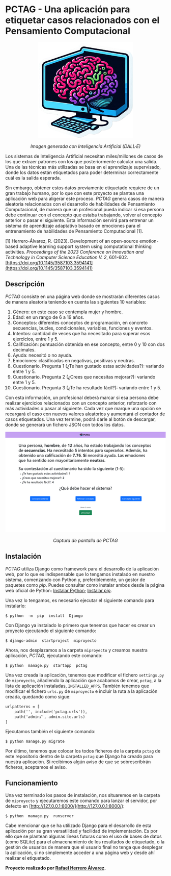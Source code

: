 # PCTAG - Una aplicación para etiquetar casos relacionados con el Pensamiento Computacional

<p align="center">
  <img src="https://github.com/Rafaherrero/pctag/blob/main/imgs/logo_pctag.png" style="width:300px"/>
</p>
<p align="center"><em>Imagen generada con Inteligencia Artificial (DALL·E)</em></p>

Los sistemas de Inteligencia Artificial necesitan miles/millones de casos de los que extraer patrones con los que posteriormente calcular una salida. Una de las técnicas más utilizadas se basa en el aprendizaje supervisado, donde los datos están etiquetados para poder determinar correctamente cuál es la salida esperada.

Sin embargo, obtener estos datos previamente etiquetado requiere de un gran trabajo humano, por lo que con este proyecto se plantea una aplicación web para aligerar este proceso. *PCTAG* genera casos de manera aleatoria relacionados con el desarrollo de habilidades de Pensamiento Computacional, de manera que un profesional pueda indicar si esa persona debe continuar con el concepto que estaba trabajando, volver al concepto anterior o pasar el siguiente. Esta información servirá para entrenar un sistema de aprendizaje adaptativo basado en emociones para el entrenamiento de habilidades de Pensamiento Computacional [1].

[1] Herrero-Álvarez, R. (2023). Development of an open-source emotion-based adaptive learning support system using computational thinking activities. *Proceedings of the 2023 Conference on Innovation and Technology in Computer Science Education V. 2*, 601-602.  [https://doi.org/10.1145/3587103.3594141](https://doi.org/10.1145/3587103.3594141)

## Descripción

*PCTAG* consiste en una página web donde se mostrarán diferentes casos de manera aleatoria teniendo en cuenta las siguientes 10 variables:
1. Género: en este caso se contempla mujer y hombre.
2. Edad: en un rango de 6 a 19 años.
3. Conceptos: diferentes conceptos de programación, en concreto secuencias, bucles, condicionales, variables, funciones y eventos.
4. Intentos: cantidad de veces que ha necesitado para superar esos ejercicios, entre 1 y 5.
5. Calificación: puntuación obtenida en ese concepto, entre 0 y 10 con dos decimales.
6. Ayuda: necesitó o no ayuda.
7. Emociones: clasificadas en negativas, positivas y neutras.
8. Cuestionario. Pregunta 1 (¿Te han gustado estas actividades?): variando entre 1 y 5.
9. Cuestionario. Pregunta 2 (¿Crees que necesitas mejorar?): variando entre 1 y 5.
10. Cuestionario. Pregunta 3 (¿Te ha resultado fácil?): variando entre 1 y 5. 

Con esta información, un profesional deberá marcar si esa persona debe realizar ejercicios relacionados con un concepto anterior, reforzarlo con más actividades o pasar al siguiente. Cada vez que marque una opción se recargará el caso con nuevos valores aleatorios y aumentará el contador de casos etiquetados. Una vez termine, podrá darle al botón de descargar, donde se generará un fichero JSON con todos los datos.

<p align="center">
  <img src="https://github.com/Rafaherrero/pctag/blob/main/imgs/Captura_pctag.png" style="width:700px"/>
</p>
<p align="center"><em>Captura de pantalla de PCTAG</em></p>

## Instalación
*PCTAG* utiliza Django como framework para el desarrollo de la aplicación web, por lo que es indispensable que lo tengamos instalado en nuestro sistema, comenzando con Python y, preferiblemente, un gestor de paquetes como *pip*. Puedes consultar como instalar ambos desde la página web oficial de Python: [Instalar Python](https://wiki.python.org/moin/BeginnersGuide/Download); [Instalar *pip*](https://pip.pypa.io/en/stable/installation/).

Una vez lo tengamos, es necesario ejecutar el siguiente comando para instalarlo:
```console
$ python  -m  pip  install  Django
```

Con Django ya instalado lo primero que tenemos que hacer es crear un proyecto ejecutando el siguiente comando:
```console
$ django-admin  startproject  miproyecto
```

Ahora, nos desplazamos a la carpeta `miproyecto` y creamos nuestra aplicación, *PCTAG*, ejecutando este comando:
```console
$ python  manage.py  startapp  pctag
```

Una vez creada la aplicación, tenemos que modificar el fichero `settings.py` de `miproyecto`, añadiendo la aplicación que acabamos de crear, `pctag`, a la lista de aplicación instaladas, `INSTALLED_APPS`. También tenemos que modificar el fichero `urls.py` de `miproyecto` e incluir la ruta a la aplicación creada, quedando como sigue:
```
urlpatterns = [
	path('', include('pctag.urls')),
	path('admin/', admin.site.urls)
]
```

Ejecutamos también el siguiente comando:
```console
$ python manage.py migrate
```

Por último, tenemos que colocar los todos ficheros de la carpeta `pctag` de este repositorio dentro de la carpeta `pctag` que Django ha creado para nuestra aplicación. Si recibimos algún aviso de que se sobrescribirán ficheros, aceptamos el aviso.

## Funcionamiento

Una vez terminado los pasos de instalación, nos situaremos en la carpeta de `miproyecto` y ejecutaremos este comando para lanzar el servidor, por defecto en [http://127.0.0.1:8000/](http://127.0.0.1:8000/):
```console
$ python  manage.py  runserver
```
Cabe mencionar que se ha utilizado Django para el desarrollo de esta aplicación por su gran versatilidad y facilidad de implementación. Es por ello que se plantean algunas líneas futuras como el uso de bases de datos (como SQLite) para el almacenamiento de los resultados de etiquetado, o la gestión de usuarios de manera que el usuario final no tenga que desplegar la aplicación, si no simplemente acceder a una página web y desde ahí realizar el etiquetado.

**Proyecto realizado por [Rafael Herrero Álvarez](http://rafaherrero.com/).**